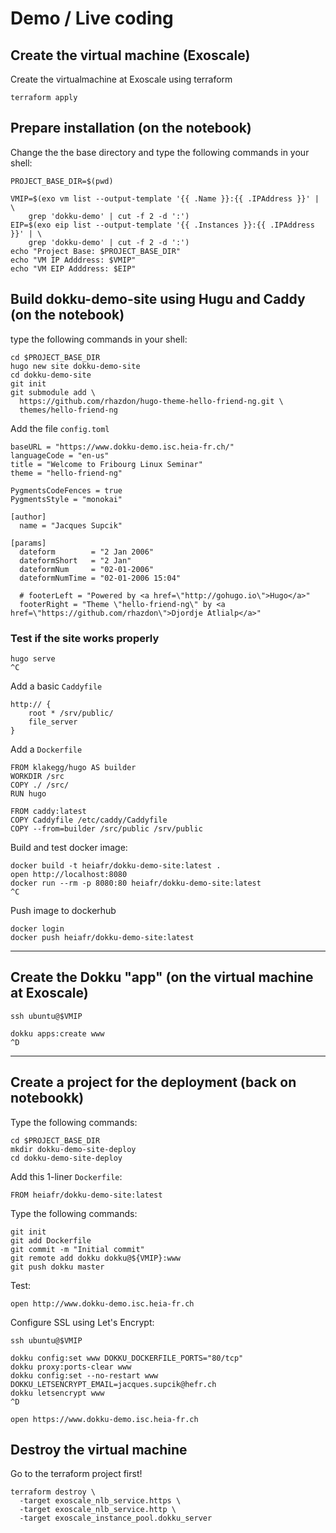 # Demo / Live coding

## Create the virtual machine (Exoscale)

Create the virtualmachine at Exoscale using terraform

```
terraform apply
```

## Prepare installation (on the notebook)

Change the the base directory and type the following commands in your shell:

```
PROJECT_BASE_DIR=$(pwd)

VMIP=$(exo vm list --output-template '{{ .Name }}:{{ .IPAddress }}' | \
	grep 'dokku-demo' | cut -f 2 -d ':')
EIP=$(exo eip list --output-template '{{ .Instances }}:{{ .IPAddress }}' | \
	grep 'dokku-demo' | cut -f 2 -d ':')
echo "Project Base: $PROJECT_BASE_DIR"
echo "VM IP Adddress: $VMIP"
echo "VM EIP Adddress: $EIP"
```

## Build dokku-demo-site using Hugu and Caddy (on the notebook)

type the following commands in your shell:

```
cd $PROJECT_BASE_DIR
hugo new site dokku-demo-site
cd dokku-demo-site
git init
git submodule add \
  https://github.com/rhazdon/hugo-theme-hello-friend-ng.git \
  themes/hello-friend-ng
```

Add the file `config.toml`

```
baseURL = "https://www.dokku-demo.isc.heia-fr.ch/"
languageCode = "en-us"
title = "Welcome to Fribourg Linux Seminar"
theme = "hello-friend-ng"

PygmentsCodeFences = true
PygmentsStyle = "monokai"

[author]
  name = "Jacques Supcik"

[params]
  dateform        = "2 Jan 2006"
  dateformShort   = "2 Jan"
  dateformNum     = "02-01-2006"
  dateformNumTime = "02-01-2006 15:04"

  # footerLeft = "Powered by <a href=\"http://gohugo.io\">Hugo</a>"
  footerRight = "Theme \"hello-friend-ng\" by <a href=\"https://github.com/rhazdon\">Djordje Atlialp</a>"
```

### Test if the site works properly

```
hugo serve
^C
```

Add a basic `Caddyfile`

```
http:// {
    root * /srv/public/
    file_server
}
```

Add a `Dockerfile`

```
FROM klakegg/hugo AS builder
WORKDIR /src
COPY ./ /src/
RUN hugo

FROM caddy:latest
COPY Caddyfile /etc/caddy/Caddyfile
COPY --from=builder /src/public /srv/public
```

Build and test docker image:

```
docker build -t heiafr/dokku-demo-site:latest .
open http://localhost:8080
docker run --rm -p 8080:80 heiafr/dokku-demo-site:latest
^C
```


Push image to dockerhub

```
docker login
docker push heiafr/dokku-demo-site:latest
```

---

## Create the Dokku "app" (on the virtual machine at Exoscale)

```
ssh ubuntu@$VMIP
```

```
dokku apps:create www
^D
```

---

## Create a project for the deployment (back on notebookk)

Type the following commands:

```
cd $PROJECT_BASE_DIR
mkdir dokku-demo-site-deploy
cd dokku-demo-site-deploy
```

Add this 1-liner `Dockerfile`:

```
FROM heiafr/dokku-demo-site:latest
```

Type the following commands:

```
git init
git add Dockerfile
git commit -m "Initial commit"
git remote add dokku dokku@${VMIP}:www
git push dokku master
```

Test:

```
open http://www.dokku-demo.isc.heia-fr.ch
```

Configure SSL using Let's Encrypt:

```
ssh ubuntu@$VMIP
```

```
dokku config:set www DOKKU_DOCKERFILE_PORTS="80/tcp"
dokku proxy:ports-clear www
dokku config:set --no-restart www DOKKU_LETSENCRYPT_EMAIL=jacques.supcik@hefr.ch
dokku letsencrypt www
^D
```

```
open https://www.dokku-demo.isc.heia-fr.ch
```

## Destroy the virtual machine

Go to the terraform project first!

```
terraform destroy \
  -target exoscale_nlb_service.https \
  -target exoscale_nlb_service.http \
  -target exoscale_instance_pool.dokku_server
```